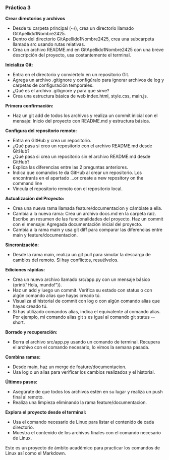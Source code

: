 ### Práctica 3

**Crear directorios y archivos**
- Desde tu carpeta principal (~/), crea un directorio llamado GitApellido1Nombre2425.
- Dentro del directorio GitApellido1Nombre2425, crea una subcarpeta llamada src usando rutas relativas.
- Crea un archivo README.md en GitApellido1Nombre2425 con una breve descripción del proyecto, usa costantemente el terminal.

**Inicializa Git:**
- Entra en el directorio y conviértelo en un repositorio Git.
- Agrega un archivo .gitignore y configúralo para ignorar archivos de log y carpetas de configuración temporales.
- ¿Qué es el archivo .gitignore y para que sirve?
- Crea una estructura básica de web index.html, style.css, main.js.

**Primera confirmación:**
- Haz un git add de todos los archivos y realiza un commit inicial con el mensaje: Inicio del proyecto con README.md y estructura básica.

**Configura del repositorio remoto:**
- Entra en GitHub y crea un repositorio.
- ¿Qué pasa si creo un repositorio con el archivo README.md desde GitHub?
- ¿Qué pasa si crea un repositorio sin el archivo README.md desde GitHub?
- Explica las diferencias entre las 2 preguntas anteriores.
- Indica que comandos te da GitHub al crear un repositorio. Los encontrarás en el apartado …or create a new repository on the command line 
- Vincula el repositorio remoto con el repositorio local.
  
**Actualización del Proyecto:**
- Crea una nueva rama llamada feature/documentacion y cámbiate a ella.
- Cambia a la nueva rama:
Crea un archivo docs.md en la carpeta raíz. Escribe un resumen de las funcionalidades del proyecto.
Haz un commit con el mensaje:
Agregada documentación inicial del proyecto.
- Cambia a la rama main y usa git diff para comparar las diferencias entre main y feature/documentacion.

**Sincronización:**

- Desde la rama main, realiza un git pull para simular la descarga de cambios del remoto. Si hay conflictos, resuélvelos.

**Ediciones rápidas:**

- Crea un nuevo archivo llamado src/app.py con un mensaje básico (print("Hola, mundo!")).
- Haz un add y luego un commit. Verifica su estado con  status o con algún comando alias que hayas creado tú.
- Visualiza el historial de commit con log o con algún comando alias que hayas creado tú.
- Si has utilizado comandos alias, indica el equivalente al comando alias. Por ejemplo, mi comando alias git s es igual al comando git status --short.

**Borrado y recuperación:**

- Borra el archivo src/app.py usando un comando de terminal. Recupera el archivo con el comando necesario, lo vimos la semana pasada.

**Combina ramas:**
- Desde main, haz un merge de feature/documentacion.
- Usa log o un alias para verificar los cambios realizados y el historial.

**Últimos pasos:**
- Asegúrate de que todos los archivos estén en su lugar y realiza un push final al remoto.
- Realiza una limpieza eliminando la rama feature/documentacion.

**Explora el proyecto desde el terminal:**

- Usa el comando necesario de Linux para listar el contenido de cada directorio.
- Muestra el contenido de los archivos finales con el comando necesario de Linux.


Este es un proyecto de ámbito académico para practicar los comandos de Linux así como el Markdown.
